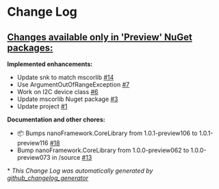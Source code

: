 # Change Log

## [**Changes available only in 'Preview' NuGet packages:**](https://github.com/nanoframework/lib-Windows.Devices.I2c/tree/HEAD)

**Implemented enhancements:**

- Update snk to match mscorlib [\#14](https://github.com/nanoframework/lib-Windows.Devices.I2c/pull/14)
- Use ArgumentOutOfRangeException [\#7](https://github.com/nanoframework/lib-Windows.Devices.I2c/pull/7)
- Work on I2C device class [\#6](https://github.com/nanoframework/lib-Windows.Devices.I2c/pull/6)
- Update mscorlib Nuget package [\#3](https://github.com/nanoframework/lib-Windows.Devices.I2c/pull/3)
- Update project [\#1](https://github.com/nanoframework/lib-Windows.Devices.I2c/pull/1)

**Documentation and other chores:**

- 📦 Bumps nanoFramework.CoreLibrary from 1.0.1-preview106 to 1.0.1-preview116 [\#18](https://github.com/nanoframework/lib-Windows.Devices.I2c/pull/18)
- Bump nanoFramework.CoreLibrary from 1.0.0-preview062 to 1.0.0-preview073 in /source [\#13](https://github.com/nanoframework/lib-Windows.Devices.I2c/pull/13)



\* *This Change Log was automatically generated by [github_changelog_generator](https://github.com/skywinder/Github-Changelog-Generator)*